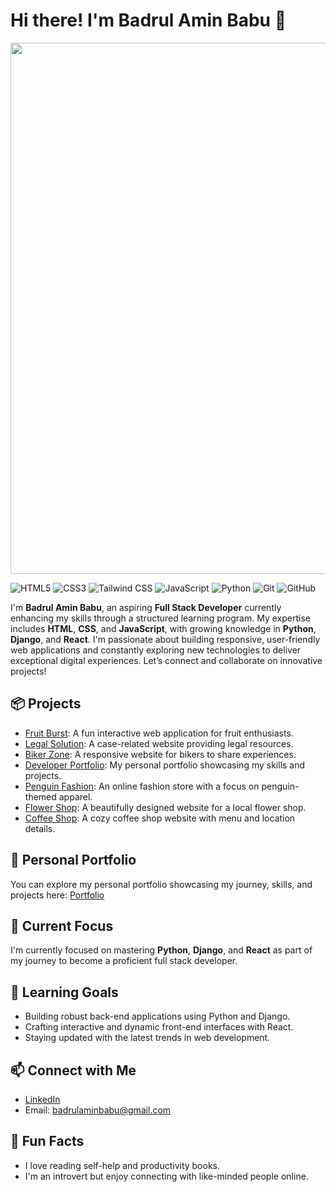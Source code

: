 # Hi there! I'm Badrul Amin Babu 👋

<img src="https://pbs.twimg.com/media/GgTCQbzagAAtgBU?format=jpg&name=small" width="850" />

![HTML5](https://img.shields.io/badge/HTML5-E34F26?style=for-the-badge&logo=html5&logoColor=white)
![CSS3](https://img.shields.io/badge/CSS3-1572B6?style=for-the-badge&logo=css3&logoColor=white)
![Tailwind CSS](https://img.shields.io/badge/TailwindCSS-38B2AC?style=for-the-badge&logo=tailwind-css&logoColor=white)
![JavaScript](https://img.shields.io/badge/JavaScript-F7DF1E?style=for-the-badge&logo=javascript&logoColor=black)
![Python](https://img.shields.io/badge/Python-3776AB?style=for-the-badge&logo=python&logoColor=white)
![Git](https://img.shields.io/badge/Git-F05032?style=for-the-badge&logo=git&logoColor=white)
![GitHub](https://img.shields.io/badge/GitHub-181717?style=for-the-badge&logo=github&logoColor=white)

I'm **Badrul Amin Babu**, an aspiring **Full Stack Developer** currently enhancing my skills through a structured learning program. My expertise includes **HTML**, **CSS**, and **JavaScript**, with growing knowledge in **Python**, **Django**, and **React**. I'm passionate about building responsive, user-friendly web applications and constantly exploring new technologies to deliver exceptional digital experiences. Let’s connect and collaborate on innovative projects!

## 📦 Projects

- [Fruit Burst](https://amin-babu.github.io/Fruit-Burst/): A fun interactive web application for fruit enthusiasts.
- [Legal Solution](https://amin-babu.github.io/legal-Solution/): A case-related website providing legal resources.
- [Biker Zone](https://amin-babu.github.io/Biker-Zone/): A responsive website for bikers to share experiences.
- [Developer Portfolio](https://amin-babu.github.io/Dev-Portfolio/): My personal portfolio showcasing my skills and projects.
- [Penguin Fashion](https://amin-babu.github.io/Penguin-Fashion/): An online fashion store with a focus on penguin-themed apparel.
- [Flower Shop](https://amin-babu.github.io/Flower-Shop/): A beautifully designed website for a local flower shop.
- [Coffee Shop](https://amin-babu.github.io/Coffee-House/): A cozy coffee shop website with menu and location details.

## 🔗 Personal Portfolio

You can explore my personal portfolio showcasing my journey, skills, and projects here: [Portfolio](https://amin-babu.github.io/Portfolio/)

## 🔭 Current Focus

I'm currently focused on mastering **Python**, **Django**, and **React** as part of my journey to become a proficient full stack developer.

## 🌱 Learning Goals

- Building robust back-end applications using Python and Django.
- Crafting interactive and dynamic front-end interfaces with React.
- Staying updated with the latest trends in web development.

## 📫 Connect with Me

- [LinkedIn](https://linkedin.com/in/amin-babu)
- Email: badrulaminbabu@gmail.com

## 🎉 Fun Facts

- I love reading self-help and productivity books.
- I'm an introvert but enjoy connecting with like-minded people online.
